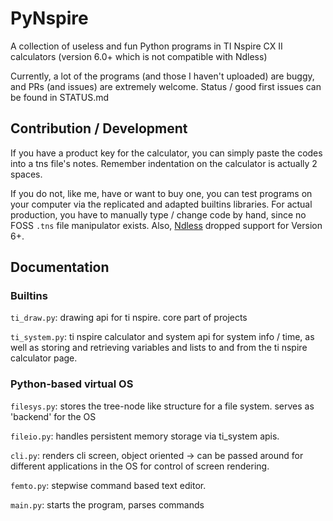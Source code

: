 # PyNspire

A collection of useless and fun Python programs in TI Nspire CX II calculators (version 6.0+ which is not compatible with Ndless)

Currently, a lot of the programs (and those I haven't uploaded) are buggy, and PRs (and issues) are extremely welcome. Status / good first issues can be found in STATUS.md

## Contribution / Development

If you have a product key for the calculator, you can simply paste the codes into a tns file's notes. Remember indentation on the calculator is actually 2 spaces.

If you do not, like me, have or want to buy one, you can test programs on your computer via the replicated and adapted builtins libraries. For actual production, you have to manually type / change code by hand, since no FOSS `.tns` file manipulator exists. Also, [Ndless](https://github.com/ndless-nspire/Ndless) dropped support for Version 6+.

## Documentation

### Builtins

`ti_draw.py`: drawing api for ti nspire. core part of projects

`ti_system.py`: ti nspire calculator and system api for system info / time, as well as storing and retrieving variables and lists to and from the ti nspire calculator page.

### Python-based virtual OS

`filesys.py`: stores the tree-node like structure for a file system. serves as 'backend' for the OS

`fileio.py`: handles persistent memory storage via ti_system apis.

`cli.py`: renders cli screen, object oriented -> can be passed around for different applications in the OS for control of screen rendering.

`femto.py`: stepwise command based text editor.

`main.py`: starts the program, parses commands


